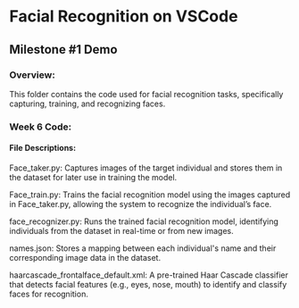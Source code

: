 # Facial Recognition on VSCode
## Milestone #1 Demo

### Overview:
This folder contains the code used for facial recognition tasks, specifically capturing, training, and recognizing faces.

### Week 6 Code:
#### File Descriptions:
Face_taker.py: Captures images of the target individual and stores them in the dataset for later use in training the model.

Face_train.py: Trains the facial recognition model using the images captured in Face_taker.py, allowing the system to recognize the individual’s face.

face_recognizer.py: Runs the trained facial recognition model, identifying individuals from the dataset in real-time or from new images.

names.json: Stores a mapping between each individual's name and their corresponding image data in the dataset.

haarcascade_frontalface_default.xml: A pre-trained Haar Cascade classifier that detects facial features (e.g., eyes, nose, mouth) to identify and classify faces for recognition.
